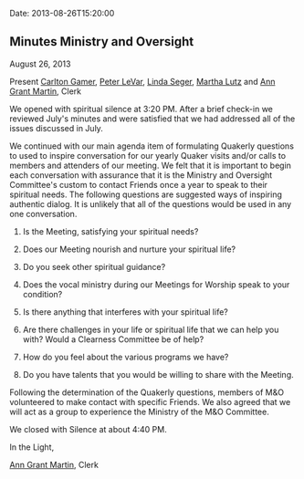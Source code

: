 Date: 2013-08-26T15:20:00

[AnnGrantMartin]: /Friends/AnnGrantMartin
[CarltonGamer]: /Friends/CarltonGamer
[LindaSegar]: /Friends/LindaSegar
[MarthaLutz]: /Friends/MarthaLutz
[PeterLeVar]: /Friends/PeterLeVar

## Minutes Ministry and Oversight 
August 26, 2013

Present [Carlton Gamer][CarltonGamer], [Peter LeVar][PeterLeVar], 
[Linda Seger][LindaSegar], [Martha Lutz][MarthaLutz] and 
[Ann Grant Martin][AnnGrantMartin], Clerk

We opened with spiritual silence at 3:20 PM. After a brief check-in we 
reviewed July's minutes and were satisfied that we had addressed all of the 
issues discussed in July.

We continued with our main agenda item of formulating Quakerly questions to 
used to inspire conversation for our yearly Quaker visits and/or calls to 
members and attenders of our meeting.  We felt that it is important to begin 
each conversation with assurance that it is the Ministry and Oversight 
Committee's custom to contact Friends once a year to speak to their spiritual 
needs. The following questions are suggested ways of inspiring authentic dialog. 
It is unlikely that all of the questions would be used in any one conversation.

1.  Is the Meeting, satisfying your spiritual needs? 

1.  Does our Meeting nourish and nurture your spiritual life? 

1.  Do you seek other spiritual guidance?

1.  Does the vocal ministry during our Meetings for Worship speak to your condition?

1.  Is there anything that interferes with your spiritual life?

1.  Are there challenges in your life or spiritual life that we can help you with? 
    Would a Clearness Committee be of help?

1.  How do you feel about the various programs we have?

1.  Do you have talents that you would be willing to share with the Meeting. 

Following the determination of the Quakerly questions, members of M&O 
volunteered to make contact with specific Friends. We also agreed that we will 
act as a group to experience the Ministry of the M&O Committee.

We closed with Silence at about 4:40 PM.

In the Light,     

[Ann Grant Martin][AnnGrantMartin], Clerk                                                           


